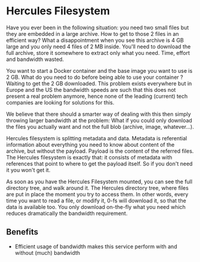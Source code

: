 # Hercules Filesystem


Have you ever been in the following situation: you need two small files but they are embedded in a large archive.  How to get to those 2 files in an efficient way?  What a disappointment when you see this archive is 4 GB large and you only need 4 files of 2 MB inside. You'll need to download the full archive, store it somewhere to extract only what you need. Time, effort and bandwidth wasted.

You want to start a Docker container and the base image you want to use is 2 GB. What do you need to do before being able to use your container ? Waiting to get the 2 GB downloaded.  This problem exists everywhere but in Europe and the US the bandwidth speeds are such that this does not present a real problem anymore, hence none of the leading (current) tech companies are looking for solutions for this.

We believe that there should a smarter way of dealing with this then simply throwing larger bandwidth at the problem:  What if you could only download the files you actually want and not the full blob (archive, image, whatever...).

Hercules filesystem is splitting metadata and data. Metadata is referential information about everything you need to know about content of the archive, but without the payload. Payload is the content of the referred files.  The Hercules filesystem is exactly that:  it consists of metadata with references that point to where to get the payload itself. So if you don't need it you won't get it.

As soon as you have the Hercules Filesystem mounted, you can see the full directory tree, and walk around it. The Hercules directory tree, where files are put in place the moment you try to access them. In other words, every time you want to read a file, or modify it, 0-fs will download it, so that the data is available too. You only download on-the-fly what you need which reduces dramatically the bandwidth requirement.


## Benefits

- Efficient usage of bandwidth makes this service perform with and without (much) bandwidth
